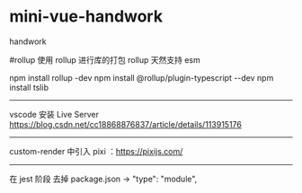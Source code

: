 # mini-vue-handwork
handwork




#rollup
使用 rollup 进行库的打包
rollup 天然支持 esm


npm install rollup -dev
npm install @rollup/plugin-typescript --dev
npm install tslib




--------

vscode 安装 Live Server
https://blog.csdn.net/cc18868876837/article/details/113915176


----------


custom-render 中引入 pixi ：https://pixijs.com/



-----
在 jest 阶段 去掉
package.json ->    "type": "module",